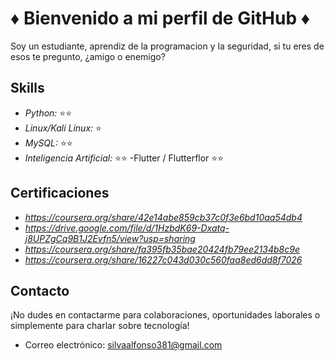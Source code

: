 
# ♦️ Bienvenido a mi perfil de GitHub ♦️

Soy  un estudiante, aprendiz de la programacion y la seguridad, si tu eres de esos te pregunto, ¿amigo o enemigo?

## Skills
- *Python:* ⭐⭐
- *Linux/Kali Linux:* ⭐
- *MySQL:* ⭐⭐
- *Inteligencia Artificial:* ⭐⭐
-Flutter / Flutterflor ⭐⭐

## Certificaciones
- *https://coursera.org/share/42e14abe859cb37c0f3e6bd10aa54db4*
- *https://drive.google.com/file/d/1HzbdK69-Dxatq-j8UPZgCq9B1J2Evfn5/view?usp=sharing*
- *https://coursera.org/share/fa395fb35bae20424fb79ee2134b8c9e*
- *https://coursera.org/share/16227c043d030c560faa8ed6dd8f7026*



## Contacto

¡No dudes en contactarme para colaboraciones, oportunidades laborales o simplemente para charlar sobre tecnología!

- Correo electrónico: silvaalfonso381@gmail.com
